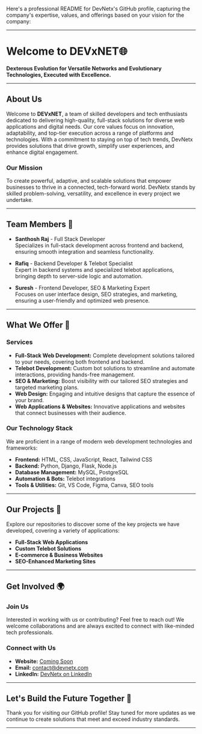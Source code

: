 Here's a professional README for DevNetx's GitHub profile, capturing the company's expertise, values, and offerings based on your vision for the company:

---

# Welcome to DEVxNET🌐

**Dexterous Evolution for Versatile Networks and Evolutionary Technologies, Executed with Excellence.**

---

## About Us
Welcome to **DEVxNET**, a team of skilled developers and tech enthusiasts dedicated to delivering high-quality, full-stack solutions for diverse web applications and digital needs. Our core values focus on innovation, adaptability, and top-tier execution across a range of platforms and technologies. With a commitment to staying on top of tech trends, DevNetx provides solutions that drive growth, simplify user experiences, and enhance digital engagement.

### Our Mission
To create powerful, adaptive, and scalable solutions that empower businesses to thrive in a connected, tech-forward world. DevNetx stands by skilled problem-solving, versatility, and excellence in every project we undertake.

---

## Team Members 👥

- **Santhosh Raj** - Full Stack Developer  
  Specializes in full-stack development across frontend and backend, ensuring smooth integration and seamless functionality.

- **Rafiq** - Backend Developer & Telebot Specialist  
  Expert in backend systems and specialized telebot applications, bringing depth to server-side logic and automation.

- **Suresh** - Frontend Developer, SEO & Marketing Expert  
  Focuses on user interface design, SEO strategies, and marketing, ensuring a user-friendly and optimized web presence.

---

## What We Offer 🚀

### Services
- **Full-Stack Web Development:** Complete development solutions tailored to your needs, covering both frontend and backend.
- **Telebot Development:** Custom bot solutions to streamline and automate interactions, providing hands-free management.
- **SEO & Marketing:** Boost visibility with our tailored SEO strategies and targeted marketing plans.
- **Web Design:** Engaging and intuitive designs that capture the essence of your brand.
- **Web Applications & Websites:** Innovative applications and websites that connect businesses with their audience.

### Our Technology Stack
We are proficient in a range of modern web development technologies and frameworks:
- **Frontend:** HTML, CSS, JavaScript, React, Tailwind CSS
- **Backend:** Python, Django, Flask, Node.js
- **Database Management:** MySQL, PostgreSQL
- **Automation & Bots:** Telebot integrations
- **Tools & Utilities:** Git, VS Code, Figma, Canva, SEO tools

---

## Our Projects 🌟

Explore our repositories to discover some of the key projects we have developed, covering a variety of applications:
- **Full-Stack Web Applications**
- **Custom Telebot Solutions**
- **E-commerce & Business Websites**
- **SEO-Enhanced Marketing Sites**

---

## Get Involved 🌍

### Join Us
Interested in working with us or contributing? Feel free to reach out! We welcome collaborations and are always excited to connect with like-minded tech professionals.

### Connect with Us
- **Website:** [Coming Soon](#)
- **Email:** contact@devnetx.com
- **LinkedIn:** [DevNetx on LinkedIn](#)

---

## Let's Build the Future Together 🤝

Thank you for visiting our GitHub profile! Stay tuned for more updates as we continue to create solutions that meet and exceed industry standards.

---

